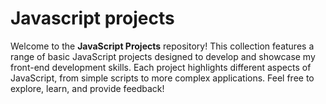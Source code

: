 # Javascript projects
 Welcome to the **JavaScript Projects** repository! This collection features a range of basic JavaScript projects designed to develop and showcase my front-end development skills. Each project highlights different aspects of JavaScript, from simple scripts to more complex applications. Feel free to explore, learn, and provide feedback!
